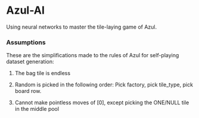 # Azul-AI
Using neural networks to master the tile-laying game of Azul.


### Assumptions
These are the simplifications made to the rules of Azul for self-playing dataset generation:

1. The bag tile is endless

2. Random is picked in the following order: Pick factory, pick tile_type, pick board row.

3. Cannot make pointless moves of [0], except picking the ONE/NULL tile in the middle pool
